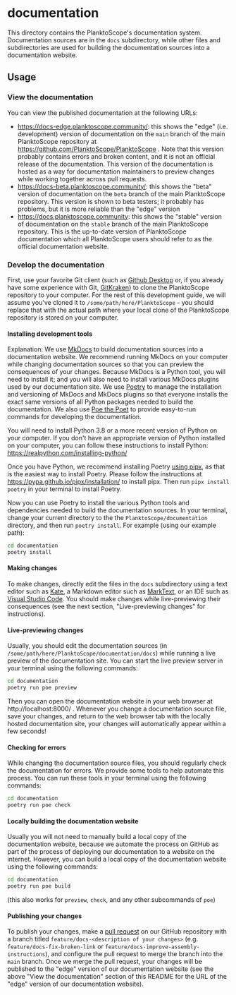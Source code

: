 # documentation

This directory contains the PlanktoScope's documentation system. Documentation sources are in the `docs` subdirectory, while other files and subdirectories are used for building the documentation sources into a documentation website.

## Usage

### View the documentation

You can view the published documentation at the following URLs:

- <https://docs-edge.planktoscope.community/>: this shows the "edge" (i.e. development) version of documentation on the `main` branch of the main PlanktoScope repository at https://github.com/PlanktoScope/PlanktoScope . Note that this version probably contains errors and broken content, and it is not an official release of the documentation. This version of the documentation is hosted as a way for documentation maintainers to preview changes while working together across pull requests.
- <https://docs-beta.planktoscope.community/>: this shows the "beta" version of documentation on the `beta` branch of the main PlanktoScope repository. This version is shown to beta testers; it probably has problems, but it is more reliable than the "edge" version
- <https://docs.planktoscope.community>: this shows the "stable" version of documentation on the `stable` branch of the main PlanktoScope repository. This is the up-to-date version of PlanktoScope documentation which all PlanktoScope users should refer to as the official documentation website.

### Develop the documentation

First, use your favorite Git client (such as [Github Desktop](https://desktop.github.com/) or, if you already have some experience with Git, [GitKraken](https://www.gitkraken.com/)) to clone the PlanktoScope repository to your computer. For the rest of this development guide, we will assume you've cloned it to `/some/path/here/PlanktoScope` - you should replace that with the actual path where your local clone of the PlanktoScope repository is stored on your computer.

#### Installing development tools

Explanation: We use [MkDocs](https://www.mkdocs.org/) to build documentation sources into a documentation website. We recommend running MkDocs on your computer while changing documentation sources so that you can preview the consequences of your changes. Because MkDocs is a Python tool, you will need to install it; and you will also need to install various MkDocs plugins used by our documentation site. We use [Poetry](https://python-poetry.org/) to manage the installation and versioning of MkDocs and MkDocs plugins so that everyone installs the exact same versions of all Python packages needed to build the documentation. We also use [Poe the Poet](https://poethepoet.natn.io/) to provide easy-to-run commands for developing the documentation.

You will need to install Python 3.8 or a more recent version of Python on your computer. If you don't have an appropriate version of Python installed on your computer, you can follow these instructions to install Python: <https://realpython.com/installing-python/>

Once you have Python, we recommend installing Poetry [using pipx](https://python-poetry.org/docs/#installing-with-pipx), as that is the easiest way to install Poetry. Please follow the instructions at https://pypa.github.io/pipx/installation/ to install pipx. Then run `pipx install poetry` in your terminal to install Poetry.

Now you can use Poetry to install the various Python tools and dependencies needed to build the documentation sources. In your terminal, change your current directory to the the `PlanktoScope/documentation` directory, and then run `poetry install`. For example (using our example path):

```sh
cd documentation
poetry install
```

#### Making changes

To make changes, directly edit the files in the `docs` subdirectory using a text editor such as [Kate](https://kate-editor.org/), a Markdown editor such as [MarkText](https://github.com/marktext/marktext), or an IDE such as [Visual Studio Code](https://code.visualstudio.com/). You should make changes while live-previewing their consequences (see the next section, "Live-previewing changes" for instructions).

#### Live-previewing changes

Usually, you should edit the documentation sources (in `/some/path/here/PlanktoScope/documentation/docs`) while running a live preview of the documentation site. You can start the live preview server in your terminal using the following commands:

```sh
cd documentation
poetry run poe preview
```

Then you can open the documentation website in your web browser at http://localhost:8000/ . Whenever you change a documentation source file, save your changes, and return to the web browser tab with the locally hosted documentation site, your changes will automatically appear within a few seconds!

#### Checking for errors

While changing the documentation source files, you should regularly check the documentation for errors. We provide some tools to help automate this process. You can run these tools in your terminal using the following commands:

```sh
cd documentation
poetry run poe check
```

#### Locally building the documentation website

Usually you will not need to manually build a local copy of the documentation website, because we automate the process on GitHub as part of the process of deploying our documentation to a website on the internet. However, you can build a local copy of the documentation website using the following commands:

```sh
cd documentation
poetry run poe build
```

(this also works for `preview`, `check`, and any other subcommands of `poe`)

#### Publishing your changes

To publish your changes, make a [pull request](https://github.com/PlanktoScope/PlanktoScope/pulls) on our GitHub repository with a branch titled `feature/docs-<description of your changes>` (e.g. `feature/docs-fix-broken-link` or `feature/docs-improve-assembly-instructions`), and configure the pull request to merge the branch into the `main` branch. Once we merge the pull request, your changes will be published to the "edge" version of our documentation website (see the above "View the documentation" section of this README for the URL of the "edge" version of our documentation website).
